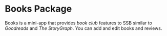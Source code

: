 # Books Package

Books is a mini-app that provides _book club_ features to SSB similar to _Goodreads_ and _The StoryGraph_. You can add and edit books and reviews.


